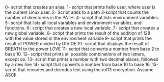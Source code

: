 0- script that creates an alias.
1- script that prints hello user, where user is the current Linux user.
2- Script adds to a path
3-script that counts the number of directories in the PATH.
4- script that lists environment variables.
5- script that lists all local variables and environment variables, and functions.
6- script that creates a new local variable.
7- script that creates a new global variable.
8- script that prints the result of the addition of 128 with the value stored in the environment variable
9- script that prints the result of POWER divided by DIVIDE
10- script that displays the result of BREATH to the power LOVE
11- script that converts a number from base 2 to base 10.
12- script that prints all possible combinations of two letters, except oo.
13- script that prints a number with two decimal places, followed by a new line
14- script that converts a number from base 10 to base 16.
15- script that encodes and decodes text using the rot13 encryption. Assume ASCII.

